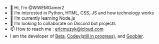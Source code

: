 - 👋 Hi, I’m @WWEMGamer2
- 👀 I’m interested in Python, HTML, CSS, JS and how technology works
- 🌱 I’m currently learning Node.js
- 💞️ I’m looking to collaborate on Discord bot projects
- 📫 How to reach me : ericmuzyk@icloud.com
- I am the developer of [Beta](https://beta.ericplayzyt.repl.co), [Codey(still in progress)](https://codeycore.ericplayzyt.repl.co), and [Goobler](https://goobler.imango.com.au).

<!---
WWEMGamer2/WWEMGamer2 is a ✨ special ✨ repository because its `README.md` (this file) appears on your GitHub profile.
You can click the Preview link to take a look at your changes.
--->
